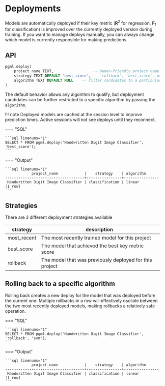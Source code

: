 # Deployments

Models are automatically deployed if their key metric (__R__<sup>2</sup> for regression, __F__<sub>1</sub> for classification) is improved over the currently deployed version during training. If you want to manage deploys manually, you can always change which model is currently responsible for making predictions.


## API

```sql linenums="1" title="pgml.deploy"
pgml.deploy(
	project_name TEXT,                  -- Human-friendly project name
	strategy TEXT DEFAULT 'best_score', -- 'rollback', 'best_score', or 'most_recent'
	algorithm TEXT DEFAULT NULL    -- filter candidates to a particular algorithm, NULL = all qualify
)
```

The default behavior allows any algorithm to qualify, but deployment candidates can be further restricted to a specific algorithm by passing the `algorithm`.

!!! note 
    Deployed models are cached at the session level to improve prediction times. Active sessions will not see deploys until they reconnect. 

=== "SQL"

	```sql linenums="1"
	SELECT * FROM pgml.deploy('Handwritten Digit Image Classifier', 'best_score');
	```

=== "Output"

	```sql linenums="1"
                project_name            |    strategy    | algorithm
	------------------------------------+----------------+----------------
	 Handwritten Digit Image Classifier | classification | linear
	(1 row)
	```


## Strategies
There are 3 different deployment strategies available

strategy | description
--- | ---
most_recent | The most recently trained model for this project
best_score | The model that achieved the best key metric score
rollback | The model that was previously deployed for this project


## Rolling back to a specific algorithm
Rolling back creates a new deploy for the model that was deployed before the current one. Multiple rollbacks in a row will effectively oscilate between the two most recently deployed models, making rollbacks a relatively safe operation. 

=== "SQL"

	```sql linenums="1"
	SELECT * FROM pgml.deploy('Handwritten Digit Image Classifier', 'rollback', 'svm');
	```

=== "Output"

	```sql linenums="1"
                project_name            |    strategy    | algorithm
	------------------------------------+----------------+----------------
	 Handwritten Digit Image Classifier | classification | linear
	(1 row)
	```
